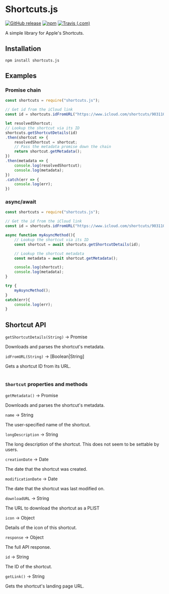 # Shortcuts.js

[![GitHub release](https://img.shields.io/github/release/haykam821/Shortcuts.js.svg?style=popout&label=github)](https://github.com/haykam821/Shortcuts.js/releases/latest)
[![npm](https://img.shields.io/npm/v/shortcuts.js.svg?style=popout&colorB=red)](https://www.npmjs.com/package/shortcuts.js)
[![Travis (.com)](https://img.shields.io/travis/com/haykam821/Shortcuts.js.svg?style=popout)](https://travis-ci.com/haykam821/Shortcuts.js)

A simple library for Apple's Shortcuts. 

## Installation
`npm install shortcuts.js`

## Examples

### Promise chain
```javascript
const shortcuts = require("shortcuts.js");

// Get id from the iCloud link
const id = shortcuts.idFromURL("https://www.icloud.com/shortcuts/903110dea9a944f48fef9e94317fb686");

let resolvedShortcut;
// Lookup the shortcut via its ID
shortcuts.getShortcutDetails(id)
.then(shortcut => {
    resolvedShortcut = shortcut;
    // Pass the metadata promise down the chain
    return shortcut.getMetadata();
})
.then(metadata => {
    console.log(resolvedShortcut);
    console.log(metadata);
})
.catch(err => {
    console.log(err);
})
```

### async/await
```javascript
const shortcuts = require("shortcuts.js");

// Get the id from the iCloud link
const id = shortcuts.idFromURL("https://www.icloud.com/shortcuts/903110dea9a944f48fef9e94317fb686");

async function myAsyncMethod(){
    // Lookup the shortcut via its ID
    const shortcut = await shortcuts.getShortcutDetails(id);

    // Lookup the shortcut metadata
    const metadata = await shortcut.getMetadata();

    console.log(shortcut);
    console.log(metadata);
}

try {
    myAsyncMethod();
}
catch(err){
    console.log(err);
}
```

## Shortcut API

`getShortcutDetails(String)` -> Promise

Downloads and parses the shortcut's metadata.

`idFromURL(String)` -> [Boolean|String]

Gets a shortcut ID from its URL.

#
### `Shortcut` properties and methods

`getMetadata()` -> Promise

Downloads and parses the shortcut's metadata.

`name` -> String

The user-specified name of the shortcut.

`longDescription` -> String

The long description of the shortcut.
This does not seem to be settable by users.

`creationDate` -> Date

The date that the shortcut was created.


`modificationDate` -> Date

The date that the shortcut was last modified on.

`downloadURL` -> String

The URL to download the shortcut as a PLIST


`icon` -> Object

Details of the icon of this shortcut.


`response` -> Object

The full API response.

`id` -> String

The ID of the shortcut.

`getLink()` -> String

Gets the shortcut's landing page URL.
